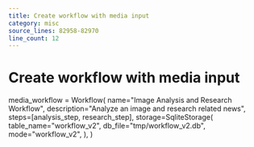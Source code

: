 ```yaml
---
title: Create workflow with media input
category: misc
source_lines: 82958-82970
line_count: 12
---
```


# Create workflow with media input
media_workflow = Workflow(
    name="Image Analysis and Research Workflow",
    description="Analyze an image and research related news",
    steps=[analysis_step, research_step],
    storage=SqliteStorage(
        table_name="workflow_v2",
        db_file="tmp/workflow_v2.db",
        mode="workflow_v2",
    ),
)

